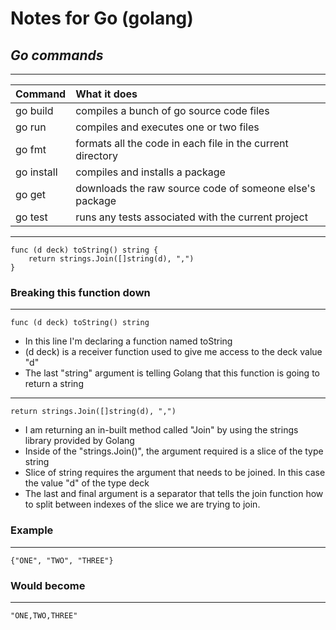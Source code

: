 # Notes for Go (golang)

## _Go commands_

---

| Command    | What it does                                               |
| ---------- | :--------------------------------------------------------- |
| go build   | compiles a bunch of go source code files                   |
| go run     | compiles and executes one or two files                     |
| go fmt     | formats all the code in each file in the current directory |
| go install | compiles and installs a package                            |
| go get     | downloads the raw source code of someone else's package    |
| go test    | runs any tests associated with the current project         |

---
```
func (d deck) toString() string {
	return strings.Join([]string(d), ",")
}
```
### Breaking this function down
---

```
func (d deck) toString() string
```
* In this line I'm declaring a function named toString
* (d deck) is a receiver function used to give me access to the deck value "d"
* The last "string" argument is telling Golang that this function is going to return a string

---
```
return strings.Join([]string(d), ",")
```
* I am returning an in-built method called "Join" by using the strings library provided by Golang
* Inside of the "strings.Join()", the argument required is a slice of the type string
* Slice of string requires the argument that needs to be joined. In this case the value "d" of the type deck
* The last and final argument is a separator that tells the join function how to split between indexes of the slice we are trying to join. 

### Example
---
```
{"ONE", "TWO", "THREE"}
```
### Would become
---
```
"ONE,TWO,THREE"
```